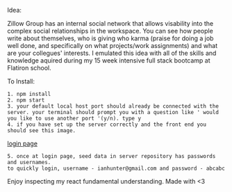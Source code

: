 
Idea:

Zillow Group has an internal social network that allows visability into the complex social relationships in the workspace. You can see how people write about themselves, who is giving who karma (praise for doing a job well done, and specifically on what projects/work assignments) and what are your collegues' interests. I emulated this idea with all of the skills and knowledge aquired during my 15 week intensive full stack bootcamp at Flatiron school. 


To Install:

```
1. npm install 
2. npm start
3. your default local host port should already be connected with the server. your terminal should prompt you with a question like ' would you like to use another port '(y/n). type y
4. if you have set up the server correctly and the front end you should see this image. 
```
[login page](https://i.imgur.com/ppROO4Q.png)

```
5. once at login page, seed data in server repository has passwords and usernames. 
to quickly login, username - ianhunter@gmail.com and password - abcabc 
```


Enjoy inspecting my react fundamental understanding. Made with <3
